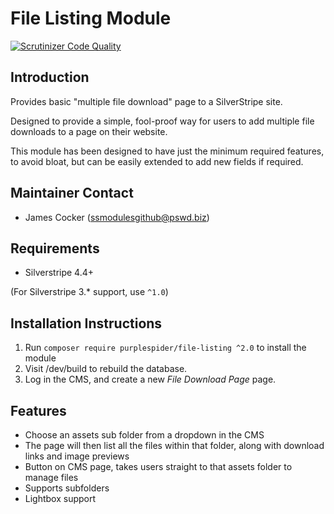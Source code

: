 # File Listing Module
[![Scrutinizer Code Quality](https://scrutinizer-ci.com/g/purplespider/silverstripe-file-listing/badges/quality-score.png?b=master)](https://scrutinizer-ci.com/g/purplespider/silverstripe-file-listing/?branch=master)

## Introduction

Provides basic "multiple file download" page to a SilverStripe site. 

Designed to provide a simple, fool-proof way for users to add multiple file downloads to a page on their website.

This module has been designed to have just the minimum required features, to avoid bloat, but can be easily extended to add new fields if required.

## Maintainer Contact ##
 * James Cocker (ssmodulesgithub@pswd.biz)
 
## Requirements
 * Silverstripe 4.4+
 
(For Silverstripe 3.* support, use `^1.0`)
 
## Installation Instructions

1. Run `composer require purplespider/file-listing ^2.0` to install the module
2. Visit /dev/build to rebuild the database.
3. Log in the CMS, and create a new *File Download Page* page.

## Features

* Choose an assets sub folder from a dropdown in the CMS
* The page will then list all the files within that folder, along with download links and image previews
* Button on CMS page, takes users straight to that assets folder to manage files
* Supports subfolders
* Lightbox support
